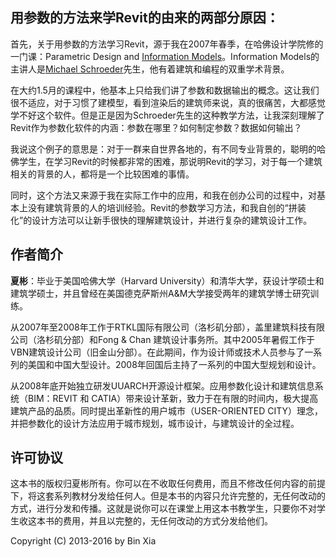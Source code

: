 ## 用参数的方法来学Revit的由来的两部分原因：

首先，关于用参数的方法学习Revit，源于我在2007年春季，在哈佛设计学院修的一门课：Parametric Design and [Information Models](http://isites.harvard.edu/icb/icb.do?keyword=k76421)。Information Models的主讲人是[Michael Schroeder](http://www.gsd.harvard.edu/cgi-bin/courses/faculty.cgi?term=201040&person=104227)先生，他有着建筑和编程的双重学术背景。

在大约1.5月的课程中，他基本上只给我们讲了参数和数据输出的概念。这让我们很不适应，对于习惯了建模型，看到渲染后的建筑师来说，真的很痛苦，大都感觉学不好这个软件。但是正是因为Schroeder先生的这种教学方法，让我深刻理解了Revit作为参数化软件的内涵：参数在哪里？如何制定参数？数据如何输出？

我说这个例子的意思是：对于一群来自世界各地的，有不同专业背景的，聪明的哈佛学生，在学习Revit的时候都非常的困难，那说明Revit的学习，对于每一个建筑相关的背景的人，都将是一个比较困难的事情。

同时，这个方法又来源于我在实际工作中的应用，和我在创办公司的过程中，对基本上没有建筑背景的人的培训经验。Revit的参数学习方法，和我自创的“拼装化”的设计方法可以让新手很快的理解建筑设计，并进行复杂的建筑设计工作。

## 作者简介

**夏彬**：毕业于美国哈佛大学（Harvard University）和清华大学，获设计学硕士和建筑学硕士，并且曾经在美国德克萨斯州A&M大学接受两年的建筑学博士研究训练。

从2007年至2008年工作于RTKL国际有限公司（洛杉矶分部），盖里建筑科技有限公司（洛杉矶分部）和Fong & Chan 建筑设计事务所。其中2005年暑假工作于VBN建筑设计公司（旧金山分部）。在此期间，作为设计师或技术人员参与了一系列的美国和中国大型设计。2008年回国后主持了一系列的中国大型规划和设计。

从2008年底开始独立研发UUARCH开源设计框架。应用参数化设计和建筑信息系统（BIM：REVIT 和 CATIA）带来设计革新，致力于在有限的时间内，极大提高建筑产品的品质。同时提出革新性的用户城市（USER-ORIENTED CITY）理念，并把参数化的设计方法应用于城市规划，城市设计，与建筑设计的全过程。

## 许可协议

这本书的版权归夏彬所有。你可以在不收取任何费用，而且不修改任何内容的前提下，将这套系列教材分发给任何人。但是本书的内容只允许完整的，无任何改动的方式，进行分发和传播。这就是说你可以在课堂上用这本书教学生，只要你不对学生收这本书的费用，并且以完整的，无任何改动的方式分发给他们。

Copyright (C) 2013-2016 by Bin Xia


